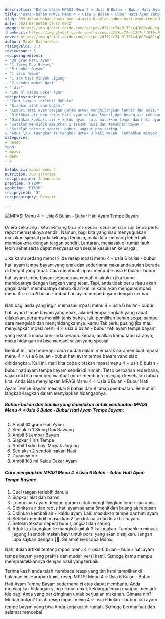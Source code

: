 ```yaml
---
description: "Bahan-bahan MPASI Menu 4 ⭐ Usia 6 Bulan - Bubur Hati Ayam Tempe Bayam yang enak Untuk Jualan"
title: "Bahan-bahan MPASI Menu 4 ⭐ Usia 6 Bulan - Bubur Hati Ayam Tempe Bayam yang enak Untuk Jualan"
slug: 939-bahan-bahan-mpasi-menu-4-usia-6-bulan-bubur-hati-ayam-tempe-bayam-yang-enak-untuk-jualan
date: 2021-03-06T00:40:57.094Z
image: https://img-global.cpcdn.com/recipes/d312bc74ed1357c4/680x482cq70/mpasi-menu-4-⭐-usia-6-bulan-bubur-hati-ayam-tempe-bayam-foto-resep-utama.jpg
thumbnail: https://img-global.cpcdn.com/recipes/d312bc74ed1357c4/680x482cq70/mpasi-menu-4-⭐-usia-6-bulan-bubur-hati-ayam-tempe-bayam-foto-resep-utama.jpg
cover: https://img-global.cpcdn.com/recipes/d312bc74ed1357c4/680x482cq70/mpasi-menu-4-⭐-usia-6-bulan-bubur-hati-ayam-tempe-bayam-foto-resep-utama.jpg
author: Maude Richardson
ratingvalue: 3.3
reviewcount: 5
recipeingredient:
- "30 gram Hati Ayam"
- "1 Siung Duo Bawang"
- "5 Lembar Bayam"
- "1 iris Tempe"
- "1 sdm bayi Minyak Jagung"
- "2 sendok makan Nasi"
- " Air"
- "100 ml Kaldu Ceker Ayam"
recipeinstructions:
- "Cuci tangan terlebih dahulu"
- "Siapkan alat dan bahan."
- "Lumuri hati ayam dengan garam untuk menghilangkan lendir dan amis."
- "Didihkan air dan rebus hati ayam selama 5menit,dan buang air rebusan"
- "Didihkan kembali air + kaldu ayam. Lalu masukkan tempe dan hati ayam"
- "Setelah mendidih masukkan 2 sendok nasi dan terakhir bayam."
- "Setelah tekstur seperti bubur, angkat dan saring."
- "Aduk lalu tuangkan ke mangkok untuk 3 kali makan. Tambahkan minyak jagung 1 sendok makan bayi untuk porsi yang akan disajikan. Jangan lupa sajikan dengan 💞💝. Selamat mencoba Moms."
categories:
- Resep
tags:
- mpasi
- menu
- 4

katakunci: mpasi menu 4 
nutrition: 300 calories
recipecuisine: Indonesian
preptime: "PT24M"
cooktime: "PT33M"
recipeyield: "3"
recipecategory: Dessert

---
```



![MPASI Menu 4 ⭐ Usia 6 Bulan - Bubur Hati Ayam Tempe Bayam](https://img-global.cpcdn.com/recipes/d312bc74ed1357c4/680x482cq70/mpasi-menu-4-⭐-usia-6-bulan-bubur-hati-ayam-tempe-bayam-foto-resep-utama.jpg)

Di era  sekarang , kita memang bisa memesan masakan siap saji tanpa perlu repot memasaknya sendiri. Namun, bagi kita yang mau menyuguhkan masakan special pada keluarga tercinta, maka kita memang lebih baik memasaknya dengan tangan sendiri. Lantaran, memasak di rumah jauh lebih sehat serta dapat menyesuaikan sesuai kesukaan keluarga.

Jika kamu sedang mencari ide resep mpasi menu 4 ⭐ usia 6 bulan - bubur hati ayam tempe bayam yang enak dan sederhana,maka anda sudah berada di tempat yang tepat. Cara membuat mpasi menu 4 ⭐ usia 6 bulan - bubur hati ayam tempe bayam  sebenarnya mudah dilakukan jika kamu membuatnya dengan langkah yang tepat. Tapi, anda tidak perlu risau akan gagal dalam membuatnya 
sebab di artikel ini kami akan mengulas mpasi menu 4 ⭐ usia 6 bulan - bubur hati ayam tempe bayam dengan cermat.  



Nah bagi anda yang ingin memasak mpasi menu 4 ⭐ usia 6 bulan - bubur hati ayam tempe bayam yang enak, ada beberapa langkah yang dapat dilakukan, pertama memilih jenis bahan, lalu pemilihan bahan segar, sampai cara mengolah dan menghidangkannya. kamu Tak perlu pusing jika mau menyiapkan mpasi menu 4 ⭐ usia 6 bulan - bubur hati ayam tempe bayam yang lezat di mana pun anda berada. Sebab, asalkan kamu  tahu caranya, maka hidangan ini bisa menjadi sajian yang spesial.

Berikut ini, ada beberapa cara mudah dalam memasak caramembuat mpasi menu 4 ⭐ usia 6 bulan - bubur hati ayam tempe bayam yang siap dihidangkan. Kali ini, mari kita coba ciptakan mpasi menu 4 ⭐ usia 6 bulan - bubur hati ayam tempe bayam sendiri di rumah. Tetap berbahan sederhana, sajian ini bisa memberi manfaat untuk membantu menjaga kesehatan tubuh kita. Anda bisa menyiapkan MPASI Menu 4 ⭐ Usia 6 Bulan - Bubur Hati Ayam Tempe Bayam memakai 8 bahan dan 8 tahap pembuatan. Berikut ini langkah-langkah dalam menyiapkan hidangannya.

<!--inarticleads1-->

##### Bahan-bahan dan bumbu yang diperlukan untuk pembuatan MPASI Menu 4 ⭐ Usia 6 Bulan - Bubur Hati Ayam Tempe Bayam:

1. Ambil 30 gram Hati Ayam
1. Sediakan 1 Siung Duo Bawang
1. Ambil 5 Lembar Bayam
1. Siapkan 1 iris Tempe
1. Ambil 1 sdm bayi Minyak Jagung
1. Sediakan 2 sendok makan Nasi
1. Gunakan  Air
1. Ambil 100 ml Kaldu Ceker Ayam




<!--inarticleads2-->

##### Cara menyiapkan MPASI Menu 4 ⭐ Usia 6 Bulan - Bubur Hati Ayam Tempe Bayam:

1. Cuci tangan terlebih dahulu
1. Siapkan alat dan bahan.
1. Lumuri hati ayam dengan garam untuk menghilangkan lendir dan amis.
1. Didihkan air dan rebus hati ayam selama 5menit,dan buang air rebusan
1. Didihkan kembali air + kaldu ayam. Lalu masukkan tempe dan hati ayam
1. Setelah mendidih masukkan 2 sendok nasi dan terakhir bayam.
1. Setelah tekstur seperti bubur, angkat dan saring.
1. Aduk lalu tuangkan ke mangkok untuk 3 kali makan. Tambahkan minyak jagung 1 sendok makan bayi untuk porsi yang akan disajikan. Jangan lupa sajikan dengan 💞💝. Selamat mencoba Moms.




Nah, itulah artikel tentang  mpasi menu 4 ⭐ usia 6 bulan - bubur hati ayam tempe bayam  yang praktis dan mudah versi kami. Semoga kamu mampu mempraktekkannya dengan hasil yang terbaik. 

Terima kasih anda telah membaca resep yang tim kami tampilkan di halaman ini. Harapan kami, resep  MPASI Menu 4 ⭐ Usia 6 Bulan - Bubur Hati Ayam Tempe Bayam sederhana di atas dapat membantu Anda menyiapkan hidangan yang nikmat untuk keluarga/teman maupun menjadi ide bagi Anda yang berkeinginan untuk berjualan makanan. Gimana nih? Mudah bukan? Itulah resep mpasi menu 4 ⭐ usia 6 bulan - bubur hati ayam tempe bayam yang bisa Anda kerjakan di rumah. Semoga bermanfaat dan selamat mencoba!

